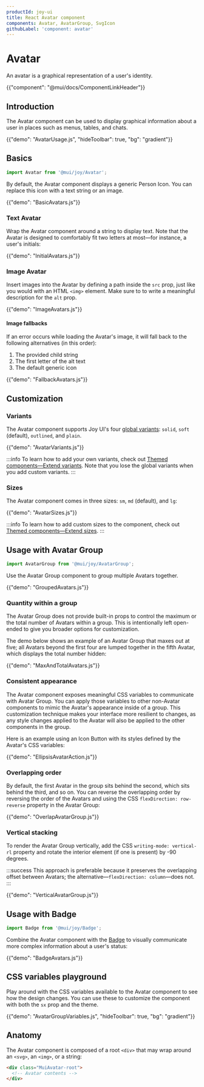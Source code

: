 ```yaml
---
productId: joy-ui
title: React Avatar component
components: Avatar, AvatarGroup, SvgIcon
githubLabel: 'component: avatar'
---
```


# Avatar

<p class="description">An avatar is a graphical representation of a user's identity.</p>

{{"component": "@mui/docs/ComponentLinkHeader"}}

## Introduction

The Avatar component can be used to display graphical information about a user in places such as menus, tables, and chats.

{{"demo": "AvatarUsage.js", "hideToolbar": true, "bg": "gradient"}}

## Basics

```jsx
import Avatar from '@mui/joy/Avatar';
```

By default, the Avatar component displays a generic Person Icon.
You can replace this icon with a text string or an image.

{{"demo": "BasicAvatars.js"}}

### Text Avatar

Wrap the Avatar component around a string to display text.
Note that the Avatar is designed to comfortably fit two letters at most—for instance, a user's initials:

{{"demo": "InitialAvatars.js"}}

### Image Avatar

Insert images into the Avatar by defining a path inside the `src` prop, just like you would with an HTML `<img>` element.
Make sure to to write a meaningful description for the `alt` prop.

{{"demo": "ImageAvatars.js"}}

#### Image fallbacks

If an error occurs while loading the Avatar's image, it will fall back to the following alternatives (in this order):

1. The provided child string
2. The first letter of the alt text
3. The default generic icon

{{"demo": "FallbackAvatars.js"}}

## Customization

### Variants

The Avatar component supports Joy UI's four [global variants](/joy-ui/main-features/global-variants/): `solid`, `soft` (default), `outlined`, and `plain`.

{{"demo": "AvatarVariants.js"}}

:::info
To learn how to add your own variants, check out [Themed components—Extend variants](/joy-ui/customization/themed-components/#extend-variants).
Note that you lose the global variants when you add custom variants.
:::

### Sizes

The Avatar component comes in three sizes: `sm`, `md` (default), and `lg`:

{{"demo": "AvatarSizes.js"}}

:::info
To learn how to add custom sizes to the component, check out [Themed components—Extend sizes](/joy-ui/customization/themed-components/#extend-sizes).
:::

## Usage with Avatar Group

```jsx
import AvatarGroup from '@mui/joy/AvatarGroup';
```

Use the Avatar Group component to group multiple Avatars together.

{{"demo": "GroupedAvatars.js"}}

### Quantity within a group

The Avatar Group does not provide built-in props to control the maximum or the total number of Avatars within a group.
This is intentionally left open-ended to give you broader options for customization.

The demo below shows an example of an Avatar Group that maxes out at five; all Avatars beyond the first four are lumped together in the fifth Avatar, which displays the total number hidden:

{{"demo": "MaxAndTotalAvatars.js"}}

### Consistent appearance

The Avatar component exposes meaningful CSS variables to communicate with Avatar Group.
You can apply those variables to other non-Avatar components to mimic the Avatar's appearance inside of a group.
This customization technique makes your interface more resilient to changes, as any style changes applied to the Avatar will also be applied to the other components in the group.

Here is an example using an Icon Button with its styles defined by the Avatar's CSS variables:

{{"demo": "EllipsisAvatarAction.js"}}

### Overlapping order

By default, the first Avatar in the group sits behind the second, which sits behind the third, and so on.
You can reverse the overlapping order by reversing the order of the Avatars and using the CSS `flexDirection: row-reverse` property in the Avatar Group:

{{"demo": "OverlapAvatarGroup.js"}}

### Vertical stacking

To render the Avatar Group vertically, add the CSS `writing-mode: vertical-rl` property and rotate the interior element (if one is present) by -90 degrees.

:::success
This approach is preferable because it preserves the overlapping offset between Avatars; the alternative—`flexDirection: column`—does not.
:::

{{"demo": "VerticalAvatarGroup.js"}}

## Usage with Badge

```jsx
import Badge from '@mui/joy/Badge';
```

Combine the Avatar component with the [Badge](/joy-ui/react-badge/) to visually communicate more complex information about a user's status:

{{"demo": "BadgeAvatars.js"}}

## CSS variables playground

Play around with the CSS variables available to the Avatar component to see how the design changes.
You can use these to customize the component with both the `sx` prop and the theme.

{{"demo": "AvatarGroupVariables.js", "hideToolbar": true, "bg": "gradient"}}

## Anatomy

The Avatar component is composed of a root `<div>` that may wrap around an `<svg>`, an `<img>`, or a string:

```html
<div class="MuiAvatar-root">
  <!-- Avatar contents -->
</div>
```
